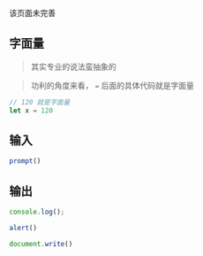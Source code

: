 <Badge type='danger'>该页面未完善</Badge>

## 字面量

> 其实专业的说法蛮抽象的

> 功利的角度来看， `=` 后面的具体代码就是字面量

```javascript
// 120 就是字面量
let x = 120
```

## 输入

```javascript
prompt()
```

## 输出

```javascript
console.log();
```

```javascript
alert()
```

```javascript
document.write()
```